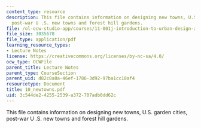 ```yaml
---
content_type: resource
description: This file contains information on designing new towns, U.S. garden cities,
  post-war U .S. new towns and forest hill gardens.
file: /ol-ocw-studio-app/courses/11-001j-introduction-to-urban-design-and-development-spring-2006/3c544de242552539a372707adb0dd62c_10_newtowns.pdf
file_size: 3035678
file_type: application/pdf
learning_resource_types:
- Lecture Notes
license: https://creativecommons.org/licenses/by-nc-sa/4.0/
ocw_type: OCWFile
parent_title: Lecture Notes
parent_type: CourseSection
parent_uid: d82c8a8a-46ef-1786-3d92-97ba1cc18af4
resourcetype: Document
title: 10_newtowns.pdf
uid: 3c544de2-4255-2539-a372-707adb0dd62c
---
```

This file contains information on designing new towns, U.S. garden cities, post-war U .S. new towns and forest hill gardens.